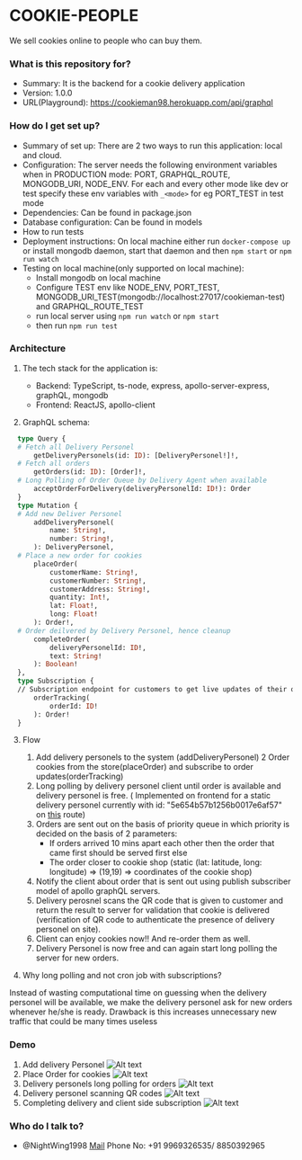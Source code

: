 # COOKIE-PEOPLE

We sell cookies online to people who can buy them.

### What is this repository for? ###

* Summary: It is the backend for a cookie delivery application
* Version: 1.0.0
* URL(Playground): https://cookieman98.herokuapp.com/api/graphql

### How do I get set up? ###

* Summary of set up: There are 2 two ways to run this application: local and cloud.
* Configuration: The server needs the following environment variables when in PRODUCTION mode: PORT, GRAPHQL_ROUTE, MONGODB_URI, NODE_ENV. For each and every other mode like dev or test specify these env variables with `_<mode>` for eg PORT_TEST in test mode
* Dependencies: Can be found in package.json
* Database configuration: Can be found in models
* How to run tests
* Deployment instructions: On local machine either run `docker-compose up` or install mongodb daemon, start that daemon and then `npm start` or `npm run watch`
* Testing on local machine(only supported on local machine):
    * Install mongodb on local machine
    * Configure TEST env like NODE_ENV, PORT_TEST, MONGODB_URI_TEST(mongodb://localhost:27017/cookieman-test) and GRAPHQL_ROUTE_TEST
    * run local server using `npm run watch` or `npm start`
    * then run `npm run test`

### Architecture ###

1. The tech stack for the application is:
    * Backend: TypeScript, ts-node, express, apollo-server-express, graphQL, mongodb
    * Frontend: ReactJS, apollo-client
  
2. GraphQL schema:
  ```graphql
    type Query {
    # Fetch all Delivery Personel
		getDeliveryPersonels(id: ID): [DeliveryPersonel!]!,
    # Fetch all orders
		getOrders(id: ID): [Order]!,
    # Long Polling of Order Queue by Delivery Agent when available
		acceptOrderForDelivery(deliveryPersonelId: ID!): Order
	}
	type Mutation {
    # Add new Deliver Personel
		addDeliveryPersonel(
			name: String!,
			number: String!,
		): DeliveryPersonel,
    # Place a new order for cookies
		placeOrder(
			customerName: String!,
			customerNumber: String!,
			customerAddress: String!,
			quantity: Int!,
			lat: Float!,
			long: Float!
		): Order!,
    # Order deilvered by Delivery Personel, hence cleanup
		completeOrder(
			deliveryPersonelId: ID!,
			text: String!
		): Boolean!
	},
	type Subscription {
    // Subscription endpoint for customers to get live updates of their order
		orderTracking(
			orderId: ID!
		): Order!
	}
  ```
 
 3. Flow
      1. Add delivery personels to the system (addDeliveryPersonel)
      2 Order cookies from the store(placeOrder) and subscribe to order updates(orderTracking)
      3. Long polling by delivery personel client until order is available and delivery personel is free. ( Implemented on frontend for a static delivery personel currently with id: "5e654b57b1256b0017e6af57" on <a href="https://cookieman98.herokuapp.com/#/delivery">this</a> route)
      4. Orders are sent out on the basis of priority queue in which priority is decided on the basis of 2 parameters:
          * If orders arrived 10 mins apart each other then the order that came first should be served first else
          * The order closer to cookie shop (static (lat: latitude, long: longitude) => (19,19) => coordinates of the cookie shop)
      5. Notify the client about order that is sent out using publish subscriber model of apollo graphQL servers.
      6. Delivery perosnel scans the QR code that is given to customer and return the result to server for validation that cookie is delivered (verification of QR code to authenticate the presence of delivery personel on site).
      7. Client can enjoy cookies now!! And re-order them as well.
      8. Delivery Personel is now free and can again start long polling the server for new orders.
      
4. Why long polling and not cron job with subscriptions?
  <p>Instead of wasting computational time on guessing when the delivery personel will be available, we make the delivery personel ask for new orders whenever he/she is ready. Drawback is this increases unnecessary new traffic that could be many times useless</p>
  
### Demo ###

1. Add delivery Personel ![Alt text](https://lh6.googleusercontent.com/ZjwNFQObuJ4cZZmH2_AmY_Xy7yvBdDxgZdmLJVFO9iSIoxKck9u669wA3txGPToDa7KwkqerSguBoY4eu5db=w940-h826)
2. Place Order for cookies ![Alt text](https://lh5.googleusercontent.com/JMKoqhVHQ7hE7jGq6D1RoCXh-rFBBkQcSTEhwq3vVqTlO168FgyxUwbo3V0vOd4hYPFCDyhsfrQS8FaDrWir=w940-h826)
3. Delivery personels long polling for orders ![Alt text](https://lh4.googleusercontent.com/1QoSXXpvTgIGWiWzMbyBUjE_6Y6dc2bnCRvaFNx-Uib9aV3p3abU1zoGWcYgXR9FoU3VPkA6-Nxmhu4XAl2-=w940-h826)
4. Delivery personel scanning QR codes ![Alt text](https://lh5.googleusercontent.com/j_KTH88QRkobLQLajbs8oyYFgz-7EW_zBtMcWV9NNcDuKcv3c3lmuBTpEVK8ErqO6bXAQcOsKeRjb_NtVMRw=w940-h826)
5. Completing delivery and client side subscription ![Alt text](https://lh4.googleusercontent.com/Dlj-IuzmW__DBBUcETHKfc5KpS2kzJX0RhIJ8MJDgw4UIDv-t4Oiv5hq6eBbVuRXLby4EKOC4qW6JNW3jdfJ=w940-h826)

### Who do I talk to? ###

* @NightWing1998 <a href="mailto:dsdruvil8@gmail.com">Mail</a> Phone No: +91 9969326535/ 8850392965
